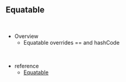 ## Equatable

<br>

- Overview 
  - Equatable overrides == and hashCode 

<br>

- reference
  - [Equatable](https://pub.dev/packages/equatable)

